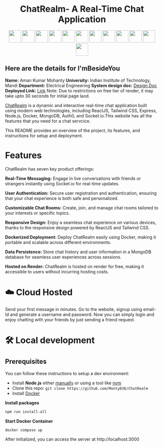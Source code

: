 
<h1 align="center">
  ChatRealm- A Real-Time Chat Application
</h1>
<div align="center">
  <img src="https://user-images.githubusercontent.com/25181517/192158954-f88b5814-d510-4564-b285-dff7d6400dad.png" width="40" height="40">
  <img src="https://user-images.githubusercontent.com/25181517/183898674-75a4a1b1-f960-4ea9-abcb-637170a00a75.png" width="40" height="40">
  <img src="https://user-images.githubusercontent.com/25181517/117447155-6a868a00-af3d-11eb-9cfe-245df15c9f3f.png" width="40" height="40">
  <img src="https://user-images.githubusercontent.com/25181517/187070862-03888f18-2e63-4332-95fb-3ba4f2708e59.png" width="40" height="40">
  <img src="https://img.icons8.com/color/48/000000/react-native.png" width="40" height="40"> 
  <img src="https://user-images.githubusercontent.com/25181517/202896760-337261ed-ee92-4979-84c4-d4b829c7355d.png" width="40" height="40">
  <img src="https://img.icons8.com/color/48/000000/express.png" width="40" height="40">
  <img src="https://img.icons8.com/color/48/000000/nodejs.png" width="40" height="40">
  <img src="https://img.icons8.com/color/48/000000/docker.png" width="40" height="40">
  <img src="https://img.icons8.com/color/48/000000/mongodb.png" width="40" height="40">
  <img src="https://user-images.githubusercontent.com/25181517/192108372-f71d70ac-7ae6-4c0d-8395-51d8870c2ef0.png" width="40" height="40">
  <img src="https://user-images.githubusercontent.com/25181517/192108374-8da61ba1-99ec-41d7-80b8-fb2f7c0a4948.png" width="40" height="40">
  
  
</div>



## Here are the details for I'mBesideYou
**Name:** Aman Kumar Mohanty
 **University:** Indian Institute of Technology, Mandi
 **Department:** Electrical Engineering
 **System design doc:**  [Design Doc](https://github.com/Monty036/ChatRealm)
 **Deployed Link:**  [Link]() 
 Note: Due to restrictions on free tier of render, it may take upto 30 seconds for initial page laod.

 

[ChatRealm]() is a dynamic and interactive real-time chat application built using modern web technologies, including ReactJS, Tailwind CSS, Express, Node.js, Docker, MongoDB, Auth0, and Socket.io.This website has all the features that you need for a chat servcice.



  

 This README provides an overview of the project, its features, and instructions for setup and deployment.

#  Features

ChatRealm has seven key product offerings: 

 **Real-Time Messaging:** Engage in live conversations with friends or strangers instantly using Socket.io for real-time updates.

 **User Authentication:** Secure user registration and authentication, ensuring that your chat experience is both safe and personalized.

**Customizable Chat Rooms:** Create, join, and manage chat rooms tailored to your interests or specific topics.

**Responsive Design:** Enjoy a seamless chat experience on various devices, thanks to the responsive design powered by ReactJS and Tailwind CSS.

**Dockerized Deployment:** Deploy ChatRealm easily using Docker, making it portable and scalable across different environments.

**Data Persistence:** Store chat history and user information in a MongoDB database for seamless user experiences across sessions.

**Hosted on Render:** ChatRealm is hosted on render for free, making it accessible to users without incurring hosting costs.




# ☁️ Cloud Hosted 

Send your first message in minutes. Go to the website, signup using email-Id and generate a username and password. Now you can simply login and enjoy chatting with your friends by just sending a friend request.





# 🛠️ Local development

##  Prerequisites

You can follow these instructions to setup a dev environment:

- Install **Node.js** either [manually](https://nodejs.org/dist/latest-v14.x/) or using a tool like [nvm](https://github.com/creationix/nvm)
- Clone this repo: `git clone https://github.com/Monty036/ChatRealm`
- Install [Docker](https://docs.docker.com/engine/install/)

**Install packages**

```bash
npm run install-all
```

**Start Docker Container**

```bash
docker compose up
```

After initialized, you can access the server at http://localhost:3000
